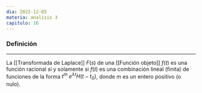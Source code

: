 ```yaml
---
dia: 2022-12-05
materia: analisis 3
capitulo: 16
---
```

### Definición
---
La [[Transformada de Laplace]] $F(s)$ de una [[Función objeto]] $f(t)$ es una función racional si y solamente si $f(t)$ es una combinación lineal (finita) de funciones de la forma $t^m ~ e^{\lambda t} H(t - t_0)$, donde $m$ es un entero positivo (o nulo).